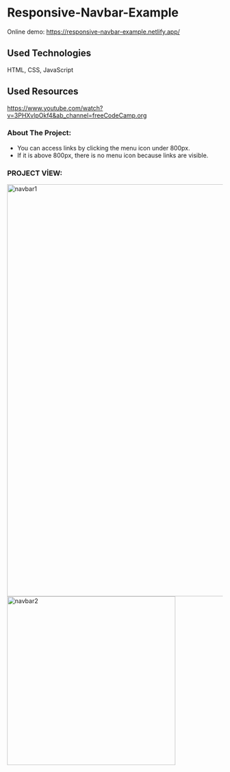 # Responsive-Navbar-Example

Online demo:
https://responsive-navbar-example.netlify.app/

## Used Technologies
HTML, CSS, JavaScript

## Used Resources
https://www.youtube.com/watch?v=3PHXvlpOkf4&ab_channel=freeCodeCamp.org

### About The Project:
* You can access links by clicking the menu icon under 800px.
* If it is above 800px, there is no menu icon because links are visible.

### PROJECT VİEW:

<img width="960" alt="navbar1" src="https://user-images.githubusercontent.com/63058707/132136906-a3d407f5-83e6-4f63-84c1-cbe531ad1103.png">
<img width="393" alt="navbar2" src="https://user-images.githubusercontent.com/63058707/132136908-8ea691d6-77a3-481c-b9fc-b4f5e37960c8.png">


